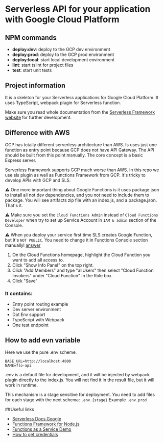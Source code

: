 # Serverless API for your application with Google Cloud Platform

## NPM commands

- **deploy:dev**: deploy to the GCP dev environment
- **deploy:prod**: deploy to the GCP prod environment
- **deploy:local**: start local development environment
- **lint**: start tslint for project files
- **test**: start unit tests

## Project information

It is a skeleton for your Serverless applications for Google Cloud Platform. It uses TypeScript,
webpack plugin for Serverless function.

Make sure you read whole documentation from the [Serverless Framework website](https://www.serverless.com/framework/docs/providers/google/) for further development.

## Difference with AWS
GCP has totally different serverless architecture than AWS. Is uses just one function as entry point
because GCP does not have API Gateway.
The API should be built from this point manually. The core concept is a basic Express server.

Serverless Framework supports GCP much worse than AWS. In this repo we use sls plugin as well as
 Functions Framework from GCP. It's tricky to develop APIs with GCP and SLS.
 
⚠️ One more important thing about Google Functions is it uses package.json to install all not
 dev dependencies, and you not need to include them to package. You will see artifacts zip file
 with an index.js, and a package.json. That's it.
 
⚠️ Make sure you set the `Cloud Functions Admin` instead of `Cloud Functions Developer` when try to
 set up Service Account in `IAM & admin` section of the Console.
 
⚠️ When you deploy your service first time SLS creates Google Function, but it's `NOT PUBLIC`. You need
to change it in Functions Console section manually! [answer](https://stackoverflow.com/a/57616683) 

1. On the Cloud Functions homepage, highlight the Cloud Function you want to add all access to.
2. Click "Show Info Panel" on the top right.
3. Click "Add Members" and type "allUsers" then select "Cloud Function Invokers" under "Cloud Function" in the Role box.
4. Click "Save"
 

### It contains:

- Entry point routing example
- Dev server environment
- Dot Env support
- TypeScript with Webpack
- One test endpoint
## How to add evn variable

Here we use the pure .env scheme.

```dotenv
BASE_URL=http://localhost:4000
NAME=flo-api
```

.env is a default file for development, and it will be injected by webpack plugin directly
 to the index.js. You will not find it in the result file, but it will work in runtime.
 
This mechanism is a stage sensitive for deployment. You need to add files for each stage with the next schema:
`.env.{stage}` Example `.env.prod`

##Useful links
- [Serverless Docs Google](https://www.serverless.com/framework/docs/providers/google/)
- [Functions Framework for Node.js](https://github.com/GoogleCloudPlatform/functions-framework-nodejs)
- [Functions as a Service Demo](https://github.com/googlesamples/functions-as-a-service)
- [How to get credentials](https://www.serverless.com/framework/docs/providers/google/guide/credentials/)
